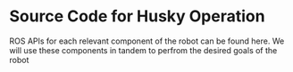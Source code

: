 # Source Code for Husky Operation
ROS APIs for each relevant component of the robot can be found here. 
We will use these components in tandem to perfrom the desired goals
of the robot

